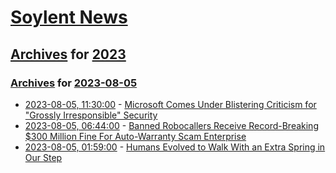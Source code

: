 # [Soylent News](../../../README.md)

## [Archives](../../index.md) for [2023](../index.md)

### [Archives](../../index.md) for [2023-08-05](index.md)

* [2023-08-05, 11:30:00](https://soylentnews.org/article.pl?sid=23/08/05/0050249&from=rss) - [Microsoft Comes Under Blistering Criticism for \"Grossly Irresponsible\" Security](https://soylentnews.org/article.pl?sid=23/08/05/0050249&from=rss)
* [2023-08-05, 06:44:00](https://soylentnews.org/article.pl?sid=23/08/04/1757246&from=rss) - [Banned Robocallers Receive Record-Breaking $300 Million Fine For Auto-Warranty Scam Enterprise](https://soylentnews.org/article.pl?sid=23/08/04/1757246&from=rss)
* [2023-08-05, 01:59:00](https://soylentnews.org/article.pl?sid=23/08/04/0352228&from=rss) - [Humans Evolved to Walk With an Extra Spring in Our Step](https://soylentnews.org/article.pl?sid=23/08/04/0352228&from=rss)

